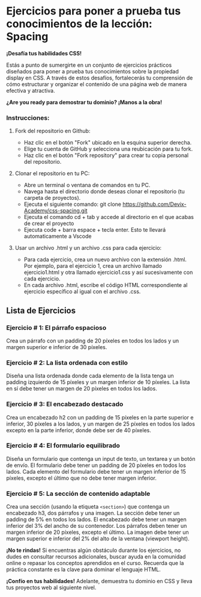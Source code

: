 # Ejercicios para poner a prueba tus conocimientos de la lección: Spacing

**¡Desafía tus habilidades CSS!**

Estás a punto de sumergirte en un conjunto de ejercicios prácticos diseñados para poner a prueba tus conocimientos sobre la propiedad display en CSS. A través de estos desafíos, fortalecerás tu comprensión de cómo estructurar y organizar el contenido de una página web de manera efectiva y atractiva.

**¿Are you ready para demostrar tu dominio? ¡Manos a la obra!**

### Instrucciones:
1. Fork del repositorio en Github:

    * Haz clic en el botón "Fork" ubicado en la esquina superior derecha.
    * Elige tu cuenta de GitHub y selecciona una reubicación para tu fork.
    * Haz clic en el botón "Fork repository" para crear tu copia personal del repositorio.

2. Clonar el repositorio en tu PC:

    * Abre un terminal o ventana de comandos en tu PC.
    * Navega hasta el directorio donde deseas clonar el repositorio (tu carpeta de proyectos).
    * Ejecuta el siguiente comando: git clone https://github.com/Devix-Academy/css-spacing.git
    * Ejecuta el comando cd + tab y accede al directorio en el que acabas de crear el proyecto
    * Ejecuta code + barra espace + tecla enter. Esto te llevará automaticamente a Vscode
    

3. Usar un archivo .html y un archivo .css para cada ejercicio:

    * Para cada ejercicio, crea un nuevo archivo con la extensión .html. Por ejemplo, para el ejercicio 1, crea un archivo llamado ejercicio1.html y otra llamado ejercicio1.css y así sucesivamente con cada ejercicio.
    * En cada archivo .html, escribe el código HTML correspondiente al ejercicio específico al igual con el archivo .css.

## Lista de Ejercicios

### Ejercicio # 1: El párrafo espacioso
Crea un párrafo con un padding de 20 píxeles en todos los lados y un margen superior e inferior de 30 píxeles.

### Ejercicio # 2: La lista ordenada con estilo
Diseña una lista ordenada donde cada elemento de la lista tenga un padding izquierdo de 15 píxeles y un margen inferior de 10 píxeles. La lista en sí debe tener un margen de 20 píxeles en todos los lados.

### Ejercicio # 3: El encabezado destacado
Crea un encabezado h2 con un padding de 15 píxeles en la parte superior e inferior, 30 píxeles a los lados, y un margen de 25 píxeles en todos los lados excepto en la parte inferior, donde debe ser de 40 píxeles.

### Ejercicio # 4: El formulario equilibrado
Diseña un formulario que contenga un input de texto, un textarea y un botón de envío. El formulario debe tener un padding de 20 píxeles en todos los lados. Cada elemento del formulario debe tener un margen inferior de 15 píxeles, excepto el último que no debe tener margen inferior.
    
### Ejercicio # 5: La sección de contenido adaptable
Crea una sección (usando la etiqueta `<section>`) que contenga un encabezado h3, dos párrafos y una imagen. La sección debe tener un padding de 5% en todos los lados. El encabezado debe tener un margen inferior del 3% del ancho de su contenedor. Los párrafos deben tener un margen inferior de 20 píxeles, excepto el último. La imagen debe tener un margen superior e inferior del 2% del alto de la ventana (viewport height).

**¡No te rindas!** Si encuentras algún obstáculo durante los ejercicios, no dudes en consultar recursos adicionales, buscar ayuda en la comunidad online o repasar los conceptos aprendidos en el curso. Recuerda que la práctica constante es la clave para dominar el lenguaje HTML.

**¡Confío en tus habilidades!** Adelante, demuestra tu dominio  en CSS y lleva tus proyectos web al siguiente nivel.

